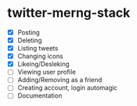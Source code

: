 # twitter-merng-stack

- [x] Posting
- [x] Deleting
- [x] Listing tweets
- [x] Changing icons
- [x] Likeing/Desleking
- [ ] Viewing user profile
- [ ] Adding/Removing as a friend
- [ ] Creating account, login automagic
- [ ] Documentation